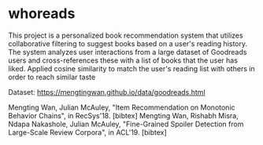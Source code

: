 # whoreads
This project is a personalized book recommendation system that utilizes collaborative filtering to suggest books based on a user's reading history. The system analyzes user interactions from a large dataset of Goodreads users and cross-references these with a list of books that the user has liked. Applied cosine similarity to match the user's reading list with others in order to reach similar taste

Dataset:
https://mengtingwan.github.io/data/goodreads.html

Mengting Wan, Julian McAuley, "Item Recommendation on Monotonic Behavior Chains", in RecSys'18. [bibtex]
Mengting Wan, Rishabh Misra, Ndapa Nakashole, Julian McAuley, "Fine-Grained Spoiler Detection from Large-Scale Review Corpora", in ACL'19. [bibtex]
